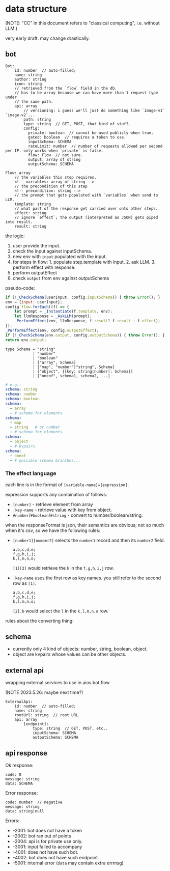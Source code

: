 # data structure

(NOTE: "CC" in this document refers to "classical computing", i.e. without LLM.)

very early draft. may change drastically.

## bot

```
Bot:
    id: number  // auto-filled;
    name: string
    author: string
    icon: string
    // retrieved from the `flow` field in the db.
    // has to be array because we can have more than 1 request type under
    // the same path.
    api: array
        // versioning: i guess we'll just do something like `image-v1` `image-v2`...
        path: string
        type: string  // GET, POST, that kind of stuff.
        config:
          private: boolean  // cannot be used publicly when true.
          gated: boolean  // requires a token to use.
          inputSchema: SCHEMA
          rateLimit: number  // number of requests allowed per second per IP. only works when `private` is false.
          flow: Flow  // not sure.
          output: array of string
          outputSchema: SCHEMA
```

```
Flow: array
    // the variables this step requires.
    <!-- variables: array of string -->
    // the precondition of this step
    <!-- precondition: string -->
    // the prompt that gets populated with `variables` when send to LLM.
    template: string
    // what part of the response get carried over onto other steps.
    effect: string
    // ignore `effect`; the output (interpreted as JSON) gets piped into result.
    result: string
```

the logic:

1.  user provide the input.
2.  check the input against inputSchema.
3.  new env with `input` populated with the input.
4.  for steps in flow:
        1.  populate step.template with input.
        2.  ask LLM.
        3.  perform effect with response.
5.  perform outputEffect
6.  check `output` from env against outputSchema

pseudo-code:

``` javascript
if (!_CheckSchema(userInput, config.inputSchema)) { throw Error(); }
env = {input: userInput};
config.flow.forEach((f) => {
    let prompt = _Instantiate(f.template, env);
    let llmResponse = _AskLLM(prompt);
    _PerformEffect(env, llmResponse, f.result? f.result : f.effect);
});
_PerformEffect(env, config.outputEffect);
if (!_CheckSchema(env.output, config.outputSchema)) { throw Error(); }
return env.output;
```


```
type Schema = "string"
            | "number"
            | "boolean"
            | ["array", Schema]
            | ["map", "number"|"string", Schema]
            | ["object", {[key: string|number]: Schema}]
            | ["oneof", schema1, schema2, ...]
```

``` yaml
# e.g.: 
schema: string
schema: number
schema: boolean
schema:
  - array
  - # schema for elements
schema:
  - map
  - string   # or number
  - # schema for elements
schema:
  - object
  - # kvpairs.
schema:
  - oneof
  - # possible schema branches...
```


### The effect language

each line is in the format of `[variable-name]=[expression]`.

expression supports any combination of follows:

+ `[number]` - retrieve element from array
+ `.key-name` - retrieve value with key from object.
+ `#number`/`#boolean`/`#string` - convert to number/boolean/string.

when the responseFormat is json, their semantics are obvious; not so much when it's csv, so we have the following rules:

+ `[number1][number2]` selects the `number1` record and then its `number2` field.

  ```
  a,b,c,d,e;
  f,g,h,i,j;
  k,l,m,n,o;
  ```

  `[1][2]` would retrieve the `h` in the `f,g,h,i,j` row.

+ `.key-name` uses the first row as key names. you still refer to the second row as `[1]`.

  ```
  a,b,c,d,e;
  f,g,h,i,j;
  k,l,m,n,o;
  ```

  `[2].b` would select the `l` in the `k,l,m,n,o` row.

rules about the converting thing:

## schema

+ currently only 4 kind of objects: number, string, boolean, object.
+ object are kvpairs whose values can be other objects.

## external api

wrapping external services to use in aios.bot.flow

(NOTE 2023.5.26: maybe next time?)

```
ExternalApi:
    id: number  // auto-filled;
    name: string
    rootUrl: string  // root URL
    api: array
        [endpoint]:
            type: string  // GET, POST, etc..
            inputSchema: SCHEMA
            outputSchema: SCHEMA
```

## api response

Ok response:

```
code: 0
message: string
data: SCHEMA
```

Error response:

```
code: number  // negative
message: string
data: string|null
```

Errors:

+ -2001: bot does not have a token
+ -2002: bot ran out of points
+ -2004: api is for private use only.
+ -3001: input failed to accompany 
+ -4001: does not have such bot.
+ -4002: bot does not have such endpoint.
+ -5001: internal error (`data` may contain extra errmsg)
